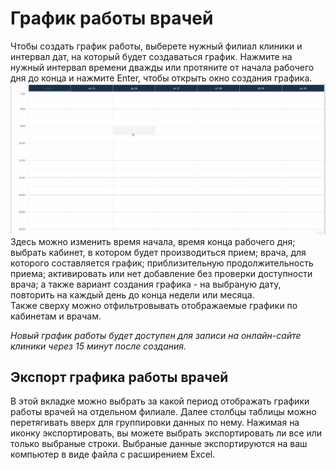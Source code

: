 # График работы врачей 

 Чтобы создать график работы, выберете нужный филиал клиники и интервал дат, на который будет создаваться график. Нажмите на нужный интервал  времени дважды или протяните от начала рабочего дня до конца и нажмите Enter, чтобы открыть окно создания графика.    
    ![Image](Image/schedule.gif)
    Здесь можно изменить время начала, время конца рабочего дня; выбрать кабинет, в котором будет производиться прием; врача, для которого составляется график; приблизительную продолжительность приема; активировать или нет добавление без проверки доступности врача; а также вариант создания графика - на выбраную дату, повторить на каждый день до конца недели или месяца.   
    Также сверху можно отфильтровывать отображаемые графики по кабинетам и врачам.  

*Новый график работы будет доступен для записи на онлайн-сайте клиники через 15 минут после создания.*

## Экспорт графика работы врачей  
В этой вкладке можно выбрать за какой период отображать графики работы врачей на отдельном филиале. Далее столбцы таблицы можно перетягивать вверх для группировки данных по нему. Нажимая на иконку экспортировать, вы можете выбрать экспортировать ли все или только выбраные строки. Выбраные данные экспортируются на ваш компьютер в виде файла с расширением Excel.
